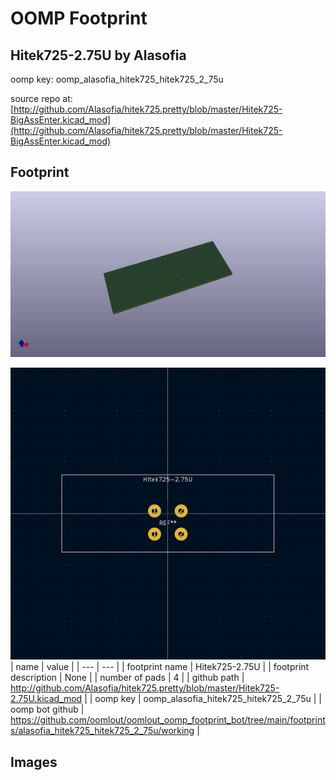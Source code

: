 # OOMP Footprint  
## Hitek725-2.75U  by Alasofia  
  
oomp key: oomp_alasofia_hitek725_hitek725_2_75u  
  
source repo at: [http://github.com/Alasofia/hitek725.pretty/blob/master/Hitek725-BigAssEnter.kicad_mod](http://github.com/Alasofia/hitek725.pretty/blob/master/Hitek725-BigAssEnter.kicad_mod)  
## Footprint  
  
[![working_kicad_pcb_3d.png](working_kicad_pcb_3d_600.png)](working_kicad_pcb_3d.png)  
  
[![working.png](working_600.png)](working.png)  
| name | value | 
| --- | --- | 
| footprint name | Hitek725-2.75U | 
| footprint description | None | 
| number of pads | 4 | 
| github path | http://github.com/Alasofia/hitek725.pretty/blob/master/Hitek725-2.75U.kicad_mod | 
| oomp key | oomp_alasofia_hitek725_hitek725_2_75u | 
| oomp bot github | https://github.com/oomlout/oomlout_oomp_footprint_bot/tree/main/footprints/alasofia_hitek725_hitek725_2_75u/working | 
## Images  
